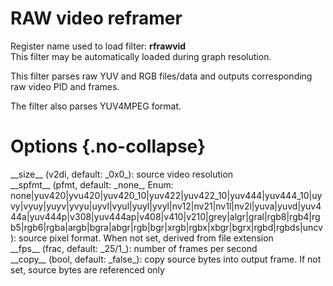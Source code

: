 <!-- automatically generated - do not edit, patch gpac/applications/gpac/gpac.c -->

# RAW video reframer  
  
Register name used to load filter: __rfrawvid__  
This filter may be automatically loaded during graph resolution.  
  
This filter parses raw YUV and RGB files/data and outputs corresponding raw video PID and frames.  
  
The filter also parses YUV4MPEG format.  
  

# Options  {.no-collapse}  
  
<div markdown class="option">  
<a id="size" data-level="basic">__size__</a> (v2di, default: _0x0_): source video resolution  
</div>  
<div markdown class="option">  
<a id="spfmt" data-level="basic">__spfmt__</a> (pfmt, default: _none_, Enum: none|yuv420|yvu420|yuv420_10|yuv422|yuv422_10|yuv444|yuv444_10|uyvy|vyuy|yuyv|yvyu|uyvl|vyul|yuyl|yvyl|nv12|nv21|nv1l|nv2l|yuva|yuvd|yuv444a|yuv444p|v308|yuv444ap|v408|v410|v210|grey|algr|gral|rgb8|rgb4|rgb5|rgb6|rgba|argb|bgra|abgr|rgb|bgr|xrgb|rgbx|xbgr|bgrx|rgbd|rgbds|uncv): source pixel format. When not set, derived from file extension  
</div>  
  
<div markdown class="option">  
<a id="fps" data-level="basic">__fps__</a> (frac, default: _25/1_): number of frames per second  
</div>  
<div markdown class="option">  
<a id="copy" data-level="basic">__copy__</a> (bool, default: _false_): copy source bytes into output frame. If not set, source bytes are referenced only  
</div>  
  
